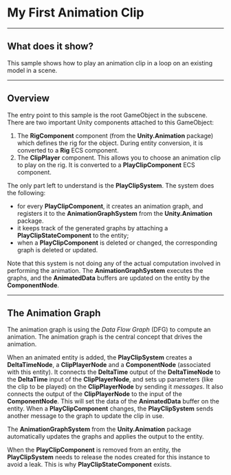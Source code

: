 # My First Animation Clip

----
## What does it show?

This sample shows how to play an animation clip in a loop on an existing model in a scene. 

----
## Overview

The entry point to this sample is the root GameObject in the subscene. There are two important Unity components attached to this GameObject:

 1. The **RigComponent** component (from the **Unity.Animation** package) which defines the rig for the object. During entity conversion, it is converted to a **Rig** ECS component.
 2. The **ClipPlayer** component. This allows you to choose an animation clip to play on the rig. It is converted to a **PlayClipComponent** ECS component.

The only part left to understand is the **PlayClipSystem**. The system does the following:
 
 * for every **PlayClipComponent**, it creates an animation graph, and registers it to the **AnimationGraphSystem** from the **Unity.Animation** package.
 * it keeps track of the generated graphs by attaching a **PlayClipStateComponent** to the entity;
 * when a **PlayClipComponent** is deleted or changed, the corresponding graph is deleted or updated.

Note that this system is not doing any of the actual computation involved in performing the animation. The **AnimationGraphSystem** executes the graphs, and the **AnimatedData** buffers are updated on the entity by the **ComponentNode**.

----
## The Animation Graph

The animation graph is using the *Data Flow Graph* (DFG) to compute an animation. The animation graph is the central concept that drives the animation.

When an animated entity is added, the **PlayClipSystem** creates a **DeltaTimeNode**, a **ClipPlayerNode** and a **ComponentNode** (associated with this entity). It connects the **DeltaTime** output of the **DeltaTimeNode** to the **DeltaTime** input of the **ClipPlayerNode**, and sets up parameters (like the clip to be played) on the **ClipPlayerNode** by sending it *messages*. It also connects the output of the **ClipPlayerNode** to the input of the **ComponentNode**. This will set the data of the **AnimatedData** buffer on the entity.
When a **PlayClipComponent** changes, the **PlayClipSystem** sends another message to the graph to update the clip in use.

The **AnimationGraphSystem** from the **Unity.Animation** package automatically updates the graphs and applies the output to the entity.

When the **PlayClipComponent** is removed from an entity, the **PlayClipSystem** needs to release the nodes created for this instance to avoid a leak. This is why **PlayClipStateComponent** exists.